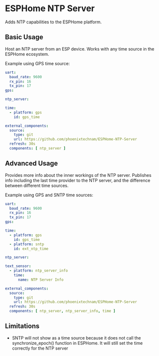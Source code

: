 # ESPHome NTP Server

Adds NTP capabilities to the ESPHome platform.

## Basic Usage

Host an NTP server from an ESP device. Works with any time source in the ESPHome ecosystem.

Example using GPS time source:

```yaml
uart:
  baud_rate: 9600
  rx_pin: 16
  tx_pin: 17
gps:

ntp_server:

time:
  - platform: gps
    id: gps_time

external_components:
  source:
    type: git
    url: https://github.com/phoenixtechnam/ESPHome-NTP-Server
  refresh: 30s
  components: [ ntp_server ]
```

## Advanced Usage

Provides more info about the inner workings of the NTP server. Publishes info including the last time provider to the NTP server, and the difference between different time sources.

Example using GPS and SNTP time sources:

```yaml
uart:
  baud_rate: 9600
  rx_pin: 16
  tx_pin: 17
gps:

time:
  - platform: gps
    id: gps_time
  - platform: sntp
    id: ext_ntp_time

ntp_server:

text_sensor:
  - platform: ntp_server_info
    time:
      name: NTP Server Info

external_components:
  source:
    type: git
    url: https://github.com/phoenixtechnam/ESPHome-NTP-Server
  refresh: 30s
  components: [ ntp_server, ntp_server_info, time ]
```

## Limitations

- SNTP will not show as a time source because it does not call the synchronize_epoch() function in ESPHome. It will still set the time correctly for the NTP server
